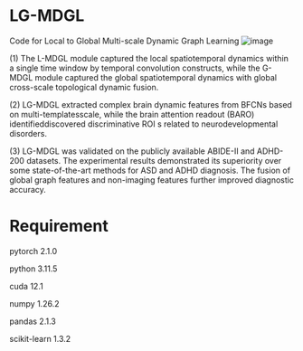 # LG-MDGL
Code for Local to  Global Multi-scale Dynamic Graph Learning
![image](https://github.com/user-attachments/assets/be7d6ef0-0f50-45c6-9a39-a03de6089af9)

(1) The L-MDGL module captured the local spatiotemporal dynamics within a single time window by temporal convolution constructs, while the G-MDGL module captured the global spatiotemporal dynamics with global cross-scale topological dynamic fusion. 

(2) LG-MDGL extracted complex brain dynamic features from BFCNs based on multi-templatesscale, while the brain attention readout (BARO) identifieddiscovered discriminative ROI s related to neurodevelopmental disorders. 

(3) LG-MDGL was validated on the publicly available ABIDE-II and ADHD-200 datasets. The experimental results demonstrated its superiority over some state-of-the-art methods for ASD and ADHD diagnosis. The fusion of global graph features and non-imaging features further improved diagnostic accuracy. 

# Requirement
pytorch 2.1.0

python 3.11.5

cuda 12.1

numpy 1.26.2

pandas 2.1.3

scikit-learn 1.3.2
